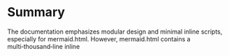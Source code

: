 # Summary

The documentation emphasizes modular design and minimal inline scripts, especially for mermaid.html. However, mermaid.html contains a multi‑thousand‑line inline <script> with many responsibilities, which conflicts with these guidelines and hinders maintainability.

NodeManager registers event listeners with anonymous arrow functions but attempts to remove them using method references, so removal fails and leaks listeners.

FEATURES.md lists several completed features (e.g., PNG/SVG export, theme switching) and ongoing plans such as PDF export and advanced auto‑completion.

The repository targets modern browsers (Chrome/Edge 88+, Firefox 85+, Safari 14+).

Installing dependencies succeeds but reports moderate vulnerabilities, and npm run build fails because Vite cannot resolve a renderer module. Running the lint script fails due to missing ESLint configuration.

## Key Findings

### Code Quality & Modularity

- Large inline script in mermaid.html reduces readability and violates best practices.
- Event listener cleanup issues in NodeManager and ConnectionManager risk memory leaks.
- Source modules under src/ show a more structured approach with EventBus, StateManager, and modular UI components.

### Performance

- Rendering multiple SVG elements for nodes and connections may degrade performance on large diagrams.
- Listener leaks from event handlers can accumulate over long sessions.
- Build failure indicates bundling issues (missing module path). Without a build, bundle size optimization is limited.

### Security

- Diagram export/import uses JSON parsing without validation; malicious content could be loaded.
- Inline SVG rendered via innerHTML in the minimal editor may allow script injection if Mermaid output isn't sanitized.
- Local storage stores full diagrams, which is fine for local use but may leak data on shared machines.

### Feature Completeness

- Completed features include theme switching, PNG/SVG export, and responsive design.
- In‑progress items: PDF export, advanced auto‑completion, template library, keyboard shortcuts.
- Planned features: collaboration, cloud storage, versioning, plugin system, API integrations.

### Architecture

- Documentation advocates event‑driven communication and modular separation.
- src/core modules implement an event bus, state manager, and history management.
- Circular dependencies aren't evident, but older inline code could be refactored to align with the modular system.

### AI‑Readiness

- ai-assessment-guide.md provides clear instructions for AI tools, improving code comprehension.
- Purpose tags and BESTPRACTICES guidelines help AI agents map components to intent.

### Browser Compatibility

- Targeting recent browser versions ensures modern feature support. Minimal editor uses vanilla JS, enhancing compatibility.

### Developer Experience

- Setup instructions via SETUP.md are straightforward (npm install, npm run dev).
- Lack of lint config and failing build hinder onboarding.
- No automated tests; npm run lint fails due to missing ESLint configuration.

## Prioritized Improvements

| Priority | Recommendation | Effort |
|----------|----------------|--------|
| High | Refactor mermaid.html to move inline script into ES modules per BESTPRACTICES | 3–4 days |
| High | Fix event listener removal in NodeManager/ConnectionManager to avoid memory leaks | 1 day |
| High | Resolve build errors (missing renderer modules) so Vite can bundle and optimize | 1–2 days |
| Medium | Add ESLint configuration and enable linting in CI | 1 day |
| Medium | Implement security sanitization when importing diagrams and rendering SVG | 2 days |
| Medium | Complete PDF export and advanced auto‑completion features | 4–6 days |
| Low | Add automated tests (unit and integration) to improve reliability | 1 week |
| Low | Explore worker threads or virtual scrolling for large diagrams | 2–3 days |

### Code Example – Fixing Event Listener Cleanup

```javascript
// In NodeManager.setupEventListeners()
this.handleCreateNode = (e) => this.handleCreateNodeEvent(e.detail);
document.addEventListener('createNode', this.handleCreateNode);

// In destroy()
document.removeEventListener('createNode', this.handleCreateNode);
```

Storing the handler reference ensures removeEventListener works correctly.

## Overall Codebase Health Score: 6/10

The project has a solid modular plan and thorough documentation, but large monolithic scripts, missing build outputs, and some unhandled cleanup reduce code quality. Addressing these issues will significantly improve maintainability and performance.
